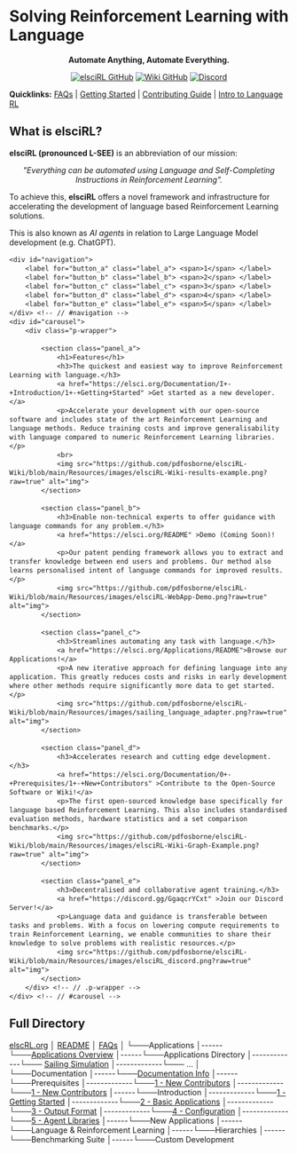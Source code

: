 # Solving Reinforcement Learning with Language

<div align="center">

**Automate Anything, Automate Everything.**

</div>

<div align="center">

<a href="https://github.com/pdfosborne/elsciRL">![elsciRL GitHub](https://img.shields.io/github/watchers/pdfosborne/elsciRL?style=for-the-badge&logo=github&label=elsciRL&link=https%3A%2F%2Fgithub.com%2Fpdfosborne%2FelsciRL)</a> <a href="https://github.com/pdfosborne/elsciRL-Wiki">![Wiki GitHub](https://img.shields.io/github/watchers/pdfosborne/elsciRL-Wiki?style=for-the-badge&logo=github&label=elsciRL-Wiki&link=https%3A%2F%2Fgithub.com%2Fpdfosborne%2FelsciRL-Wiki)</a> <a href="https://discord.gg/GgaqcrYCxt">![Discord](https://img.shields.io/discord/1310579689315893248?style=for-the-badge&logo=discord&label=Discord&link=https%3A%2F%2Fdiscord.com%2Fchannels%2F1184202186469683200%2F1184202186998173878)</a>

</div>

**Quicklinks:**  [FAQs](<./FAQs.md>) | [Getting Started](<./Documentation/I - Introduction/1 - Getting Started.md>) | [Contributing Guide](<./Documentation/0 - Prerequisites/1 - New Contributors.md>) | [Intro to Language RL](<./Documentation/III - Language RL/1 - Introduction to Language RL.md>)


## What is elsciRL?

**elsciRL (pronounced L-SEE)** is an abbreviation of our mission: 

<div align="center">
 <i>"Everything can be automated using Language and Self-Completing Instructions in Reinforcement Learning".</i>
</div>

To achieve this, **elsciRL** offers a novel framework and infrastructure for accelerating the development of language based Reinforcement Learning solutions.

This is also known as *AI agents* in relation to Large Language Model development (e.g. ChatGPT).

<div id="container">
    <input hidden type="radio" name="carousel-control" id="button_a" checked/>
    <input hidden type="radio" name="carousel-control" id="button_b"/>
    <input hidden type="radio" name="carousel-control" id="button_c"/>
    <input hidden type="radio" name="carousel-control" id="button_d"/>     
    <input hidden type="radio" name="carousel-control" id="button_e"/>        
            
    <div id="navigation">
        <label for="button_a" class="label_a"> <span>1</span> </label>
        <label for="button_b" class="label_b"> <span>2</span> </label>
        <label for="button_c" class="label_c"> <span>3</span> </label>
        <label for="button_d" class="label_d"> <span>4</span> </label>
        <label for="button_e" class="label_e"> <span>5</span> </label>
    </div> <!-- // #navigation -->       
    <div id="carousel">
        <div class="p-wrapper">
                    
            <section class="panel_a">
	            <h1>Features</h1>
                <h3>The quickest and easiest way to improve Reinforcement Learning with language.</h3>
                <a href="https://elsci.org/Documentation/I+-+Introduction/1+-+Getting+Started" >Get started as a new developer.</a>
                <p>Accelerate your development with our open-source software and includes state of the art Reinforcement Learning and language methods. Reduce training costs and improve generalisability with language compared to numeric Reinforcement Learning libraries.</p>
                <br>
				<img src="https://github.com/pdfosborne/elsciRL-Wiki/blob/main/Resources/images/elsciRL-Wiki-results-example.png?raw=true" alt="img">
            </section>
                    
            <section class="panel_b">
                <h3>Enable non-technical experts to offer guidance with language commands for any problem.</h3>
                <a href="https://elsci.org/README" >Demo (Coming Soon)!</a>
                <p>Our patent pending framework allows you to extract and transfer knowledge between end users and problems. Our method also learns personalised intent of language commands for improved results.</p>
                <img src="https://github.com/pdfosborne/elsciRL-Wiki/blob/main/Resources/images/elsciRL-WebApp-Demo.png?raw=true" alt="img">
            </section>
                    
            <section class="panel_c">
                <h3>Streamlines automating any task with language.</h3>
                <a href="https://elsci.org/Applications/README">Browse our Applications!</a>
                <p>A new iterative approach for defining language into any application. This greatly reduces costs and risks in early development where other methods require significantly more data to get started.</p>
                <img src="https://github.com/pdfosborne/elsciRL-Wiki/blob/main/Resources/images/sailing_language_adapter.png?raw=true" alt="img">
            </section>
                    
            <section class="panel_d">
                <h3>Accelerates research and cutting edge development.</h3>
                <a href="https://elsci.org/Documentation/0+-+Prerequisites/1+-+New+Contributors" >Contribute to the Open-Source Software or Wiki!</a>
                <p>The first open-sourced knowledge base specifically for language based Reinforcement Learning. This also includes standardised evaluation methods, hardware statistics and a set comparison benchmarks.</p>
                <img src="https://github.com/pdfosborne/elsciRL-Wiki/blob/main/Resources/images/elsciRL-Wiki-Graph-Example.png?raw=true" alt="img">
            </section>
            
            <section class="panel_e">
                <h3>Decentralised and collaborative agent training.</h3>
                <a href="https://discord.gg/GgaqcrYCxt" >Join our Discord Server!</a>
                <p>Language data and guidance is transferable between tasks and problems. With a focus on lowering compute requirements to train Reinforcement Learning, we enable communities to share their knowledge to solve problems with realistic resources.</p>
                <img src="https://github.com/pdfosborne/elsciRL-Wiki/blob/main/Resources/images/elsciRL_discord.png?raw=true" alt="img">
            </section>
        </div> <!-- // .p-wrapper -->
    </div> <!-- // #carousel -->            
            
    
            
            
    
</div> <!-- // #container -->


## Full Directory

<a href="https://elsci.org/" >elscRL.org</a> 
│   <a href="https://elsci.org/Readme   " >README</a> 
│   <a href="https://elsci.org/FAQs   " >FAQs</a> 
│
└───Applications
│------└───<a href="https://elsci.org/Applications/Applications+-+Overview" >Applications Overview</a>
│------└───Applications Directory
│-------------└─── <a href="https://elsci.org/Applications/Applications/2023-sailing-simulation" >Sailing Simulation</a>
│-------------└─── ...
│   
└───Documentation
│------└───<a href="https://elsci.org/Documentation/Documentation+-+Info" >Documentation Info</a>
│------└───Prerequisites
│-------------└───<a href="https://elsci.org/Applications/Documentation/0+-+-+-+Prerequisites/1+-=-+-+New+-+Contributors" >1 - New Contributors</a>
│-------------└───<a href="https://elsci.org/Applications/Documentation/0+-+-+-+Prerequisites/2+-=-+-+Introduction+-+to+-+Reinforcement+-+Learning" >1 - New Contributors</a>
│------└───Introduction
│-------------└───<a href="https://elsci.org/Applications/Documentation/1+-+-+-+Introduction/1+-=-+-+Getting+-+Started" >1 - Getting Started</a>
│-------------└───<a href="https://elsci.org/Applications/Documentation/1+-+-+-+Introduction/2+-=-+-+Basic+-+Applications" >2 - Basic Applications</a>
│-------------└───<a href="https://elsci.org/Applications/Documentation/1+-+-+-+Introduction/3+-=-+-+Output+-+Format" >3 - Output Format</a>
│-------------└───<a href="https://elsci.org/Applications/Documentation/1+-+-+-+Introduction/4+-=-+-+Configuration" >4 - Configuration</a>
│-------------└───<a href="https://elsci.org/Applications/Documentation/1+-+-+-+Introduction/5+-=-+-+Agent+-+Libraries" >5 - Agent Libraries</a>
│------└───New Applications
│------└───Language & Reinforcement Learning
│------└───Hierarchies
│------└───Benchmarking Suite
│------└───Custom Development

